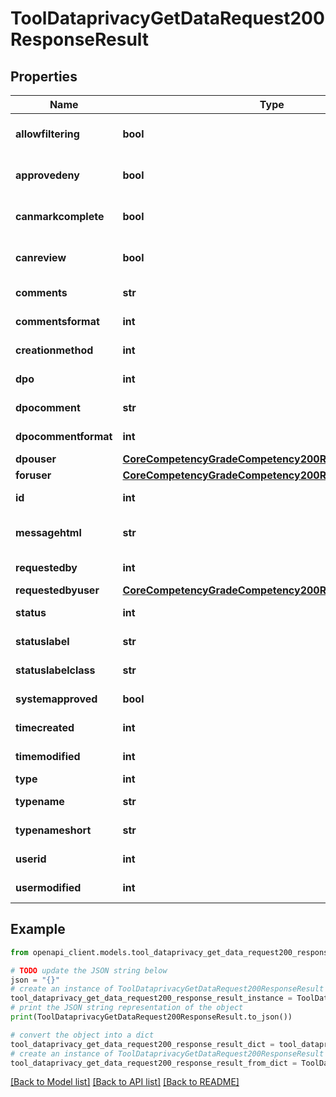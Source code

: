 # ToolDataprivacyGetDataRequest200ResponseResult


## Properties

Name | Type | Description | Notes
------------ | ------------- | ------------- | -------------
**allowfiltering** | **bool** | allowfiltering | [optional] [default to False]
**approvedeny** | **bool** | approvedeny | [optional] [default to False]
**canmarkcomplete** | **bool** | canmarkcomplete | [optional] [default to False]
**canreview** | **bool** | canreview | [optional] [default to False]
**comments** | **str** | comments | [default to '']
**commentsformat** | **int** | commentsformat | [default to 2]
**creationmethod** | **int** | creationmethod | [default to 0]
**dpo** | **int** | dpo | [default to 0]
**dpocomment** | **str** | dpocomment | [default to '']
**dpocommentformat** | **int** | dpocommentformat | [default to 2]
**dpouser** | [**CoreCompetencyGradeCompetency200ResponseActionuser**](CoreCompetencyGradeCompetency200ResponseActionuser.md) |  | [optional] 
**foruser** | [**CoreCompetencyGradeCompetency200ResponseActionuser**](CoreCompetencyGradeCompetency200ResponseActionuser.md) |  | 
**id** | **int** | id | [default to 0]
**messagehtml** | **str** | messagehtml | [optional] [default to 'null']
**requestedby** | **int** | requestedby | [default to 0]
**requestedbyuser** | [**CoreCompetencyGradeCompetency200ResponseActionuser**](CoreCompetencyGradeCompetency200ResponseActionuser.md) |  | [optional] 
**status** | **int** | status | [default to 2]
**statuslabel** | **str** | statuslabel | [default to 'null']
**statuslabelclass** | **str** | statuslabelclass | [default to 'null']
**systemapproved** | **bool** | systemapproved | [default to False]
**timecreated** | **int** | timecreated | [default to 0]
**timemodified** | **int** | timemodified | [default to 0]
**type** | **int** | type | 
**typename** | **str** | typename | [default to 'null']
**typenameshort** | **str** | typenameshort | [default to 'null']
**userid** | **int** | userid | [default to {}]
**usermodified** | **int** | usermodified | [default to 0]

## Example

```python
from openapi_client.models.tool_dataprivacy_get_data_request200_response_result import ToolDataprivacyGetDataRequest200ResponseResult

# TODO update the JSON string below
json = "{}"
# create an instance of ToolDataprivacyGetDataRequest200ResponseResult from a JSON string
tool_dataprivacy_get_data_request200_response_result_instance = ToolDataprivacyGetDataRequest200ResponseResult.from_json(json)
# print the JSON string representation of the object
print(ToolDataprivacyGetDataRequest200ResponseResult.to_json())

# convert the object into a dict
tool_dataprivacy_get_data_request200_response_result_dict = tool_dataprivacy_get_data_request200_response_result_instance.to_dict()
# create an instance of ToolDataprivacyGetDataRequest200ResponseResult from a dict
tool_dataprivacy_get_data_request200_response_result_from_dict = ToolDataprivacyGetDataRequest200ResponseResult.from_dict(tool_dataprivacy_get_data_request200_response_result_dict)
```
[[Back to Model list]](../README.md#documentation-for-models) [[Back to API list]](../README.md#documentation-for-api-endpoints) [[Back to README]](../README.md)



